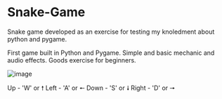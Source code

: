 # Snake-Game
Snake game developed as an exercise for testing my knoledment about python and pygame.

First game built in Python and Pygame. Simple and basic mechanic and audio effects.
Goods exercise for beginners.

![image](https://user-images.githubusercontent.com/128395953/231270450-553fa496-2168-405e-9287-813f58d15362.png)

Up - 'W' or 🠕
Left - 'A' or 🠔
Down - 'S' or 🠗
Right - 'D' or 🠖

